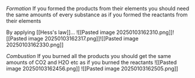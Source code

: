 *Formation*
If you formed the products from their elements you should need the same amounts of every substance as if you formed the reactants from their elements

By applying [[Hess's law]]...
![[Pasted image 20250103162310.png]]![[Pasted image 20250103162317.png]]![[Pasted image 20250103162330.png]]

*Combustion*
If you burned all the products you should get the same amounts of CO2 and H2O etc as if you burned the reactants
![[Pasted image 20250103162456.png]]
![[Pasted image 20250103162505.png]]